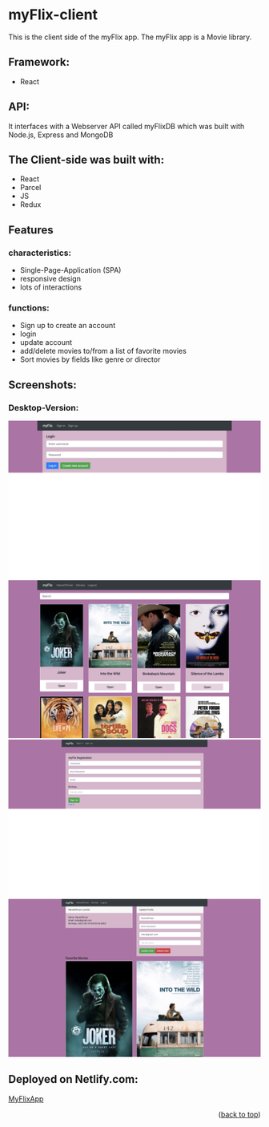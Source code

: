 # myFlix-client

This is the client side of the myFlix app.
The myFlix app is a Movie library.

## Framework:
* React

## API:
It interfaces with a Webserver API called myFlixDB which was built with Node.js, Express and MongoDB


## The Client-side was built with:
* React
* Parcel
* JS
* Redux

## Features

### characteristics:
* Single-Page-Application (SPA)
* responsive design
* lots of interactions

### functions:
* Sign up to create an account
* login
* update account
* add/delete movies to/from a list of favorite movies
* Sort movies by fields like genre or director

## Screenshots:
### Desktop-Version:
![Screenshot login](src/screenshots/login-form.png "Screenshot Login-Form")
![Screenshot movie-cards](src/screenshots/movie-list.png "Screenshot movie-list")
![Screenshot registration](src/screenshots/registration-form.png "Screenshot registration-form")
![Screenshot profile-view](src/screenshots/User-profile.png "Screenshot User-profile")

## Deployed on Netlify.com: 
<a href="https://app-my-flix.netlify.app">MyFlixApp</a>


<p align="right">(<a href="#top">back to top</a>)</p>